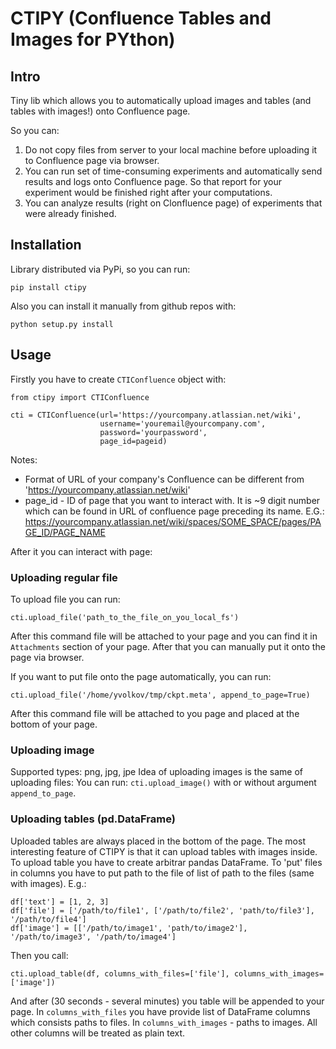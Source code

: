 # CTIPY (Confluence Tables and Images for PYthon)

## Intro
Tiny lib which allows you to automatically upload images and tables (and tables with images!) onto Confluence page. 

So you can:
1. Do not copy files from server to your local machine before uploading it to Confluence page via browser.
2. You can run set of time-consuming experiments and automatically send results and logs onto Confluence page. So that report for your experiment would be finished right after your computations.
3. You can analyze results (right on Clonfluence page) of experiments that were already finished.

## Installation

Library distributed via PyPi, so you can run:
```
pip install ctipy
```

Also you can install it manually from github repos with:
```
python setup.py install
```

## Usage

Firstly you have to create `CTIConfluence` object with:
```
from ctipy import CTIConfluence

cti = CTIConfluence(url='https://yourcompany.atlassian.net/wiki',
                    username='youremail@yourcompany.com',
                    password='yourpassword',
                    page_id=pageid)
```

Notes:
* Format of URL of your company's Confluence can be different from 'https://yourcompany.atlassian.net/wiki'
* page_id - ID of page that you want to interact with. It is ~9 digit number which can be found in URL of confluence page
preceding its name. E.G.: https://yourcompany.atlassian.net/wiki/spaces/SOME_SPACE/pages/PAGE_ID/PAGE_NAME

After it you can interact with page:

### Uploading regular file
To upload file you can run:
```
cti.upload_file('path_to_the_file_on_you_local_fs')
```
After this command file will be attached to your page and you can find it in `Attachments` section of your page. After that you can manually put it onto the page via browser.

If you want to put file onto the page automatically, you can run:
```
cti.upload_file('/home/yvolkov/tmp/ckpt.meta', append_to_page=True)
```
After this command file will be attached to you page and placed at the bottom of your page.

### Uploading image
Supported types: png, jpg, jpe
Idea of uploading images is the same of uploading files:
You can run:
```cti.upload_image()``` with or without argument `append_to_page`.

### Uploading tables (pd.DataFrame)
Uploaded tables are always placed in the bottom of the page.
The most interesting feature of CTIPY is that it can upload tables with images inside.
To upload table you have to create arbitrar pandas DataFrame. To 'put' files in columns you have to put path to the file
of list of path to the files (same with images).
E.g.:
```df = pd.DataFrame()
df['text'] = [1, 2, 3]
df['file'] = ['/path/to/file1', ['/path/to/file2', 'path/to/file3'], '/path/to/file4']
df['image'] = [['/path/to/image1', 'path/to/image2'], '/path/to/image3', '/path/to/image4']
```
Then you call:
```
cti.upload_table(df, columns_with_files=['file'], columns_with_images=['image'])
```
And after (30 seconds - several minutes) you table will be appended to your page.
In `columns_with_files` you have provide list of DataFrame columns which consists paths to files.
In `columns_with_images` - paths to images. All other columns will be treated as plain text.


